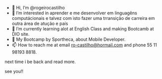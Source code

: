 - 👋 Hi, I’m @rogeirocastilho 
- 👀 I’m interested in  aprender e me desenvolver em linguagêns computácionais e talvez com isto fazer uma trransição de carreira em outra área de atução e  país
- 🌱 I’m currently learning alot at English Class and making Bootcamb at DIO site.
- 🌱 My Bootcamp by Sportheca, about Mobile Developer.
- 📫 How to reach me at email ro-castilho@hormail.com and phone 55 11 98193 8818.

next time i be back and read more.

see you!!
<!---
rogeirocastilho/rogeirocastilho is a ✨ special ✨ repository because its `README.md` (this file) appears on your GitHub profile.
You can click the Preview link to take a look at your changes.
--->
